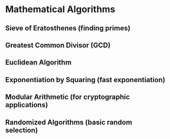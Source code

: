 # Mathematical Algorithms

## Sieve of Eratosthenes (finding primes)

## Greatest Common Divisor (GCD)

## Euclidean Algorithm

## Exponentiation by Squaring (fast exponentiation)

## Modular Arithmetic (for cryptographic applications)

## Randomized Algorithms (basic random selection)
